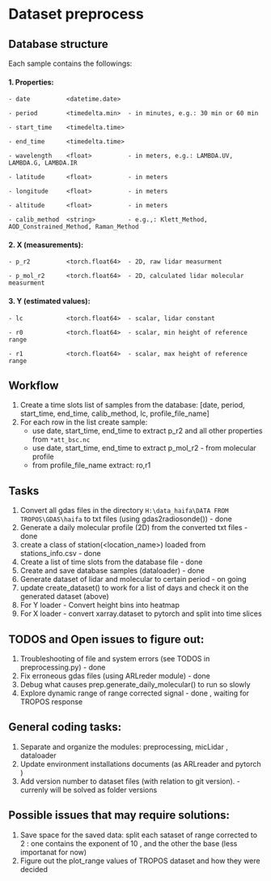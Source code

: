 # Dataset preprocess

## Database structure
Each sample contains the followings: 

#### 1. Properties: 
    
    - date          <datetime.date>
    
    - period        <timedelta.min>  - in minutes, e.g.: 30 min or 60 min 
    
    - start_time    <timedelta.time>
    
    - end_time      <timedelta.time>
    
    - wavelength    <float>          - in meters, e.g.: LAMBDA.UV, LAMBDA.G, LAMBDA.IR 
    
    - latitude      <float>          - in meters            
    
    - longitude     <float>          - in meters
    
    - altitude      <float>          - in meters
    
    - calib_method  <string>         - e.g.,: Klett_Method, AOD_Constrained_Method, Raman_Method

#### 2. X (measurements):
    - p_r2          <torch.float64>  - 2D, raw lidar measurment 

    - p_mol_r2      <torch.float64>  - 2D, calculated lidar molecular measurment 

#### 3. Y (estimated values):
    - lc            <torch.float64>  - scalar, lidar constant

    - r0            <torch.float64>  - scalar, min height of reference range

    - r1            <torch.float64>  - scalar, max height of reference range
    
## Workflow

1. Create a time slots list of samples from the database:
    [date, period, start_time, end_time, calib_method, lc, profile_file_name]
2. For each row in the list create sample: 
    - use date, start_time, end_time to extract p_r2 and all other properties from `*att_bsc.nc`
    - use date, start_time, end_time to extract p_mol_r2 - from molecular profile
    - from profile_file_name extract: ro,r1 
     
## Tasks
1. Convert all gdas files in the directory `H:\data_haifa\DATA FROM TROPOS\GDAS\haifa` to txt files (using gdas2radiosonde()) - done 
2. Generate a daily molecular profile (2D) from the converted txt files  - done
3. create a class of station(<location_name>) loaded from stations_info.csv - done 
4. Create a list of time slots from the database file - done 
5. Create and save database samples (dataloader) - done 
6. Generate dataset of lidar and molecular to certain period - on going 
7. update create_dataset() to work for a list of days and check it on the generated dataset (above)
8. For Y loader - Convert height bins into heatmap
9. For X loader - convert xarray.dataset to pytorch and split into time slices

 

## TODOS and Open issues to figure out:
1. Troubleshooting of file and system errors (see TODOS in preprocessing.py) - done
2. Fix erroneous gdas files (using ARLreder module) - done 
3. Debug what causes prep.generate_daily_molecular() to run so slowly
4. Explore dynamic range of range corrected signal - done , waiting for TROPOS response

## General coding tasks:
1. Separate and organize the modules:  preprocessing, micLidar , dataloader 
2. Update environment installations documents (as ARLreader and pytorch )
3. Add version number to dataset files (with relation to git version). - currenly will be solved as folder versions

## Possible issues that may require solutions: 
1. Save space for the saved data: split each sataset of range corrected to 2 : one contains the exponent of 10 , and the other the base (less importanat for now)
2. Figure out the plot_range values of TROPOS dataset and how they were decided
